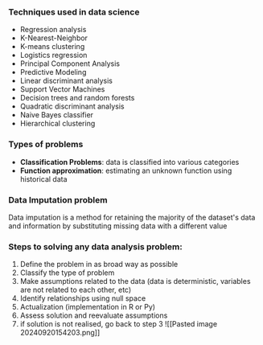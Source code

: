 ### Techniques used in data science
- Regression analysis
- K-Nearest-Neighbor
- K-means clustering
- Logistics regression
- Principal Component Analysis
- Predictive Modeling
- Linear discriminant analysis
- Support Vector Machines
- Decision trees and random forests
- Quadratic discriminant analysis 
- Naive Bayes classifier
- Hierarchical clustering

### Types of problems
- **Classification Problems**: data is classified into various categories 
- **Function approximation**: estimating an unknown function using historical data

### Data Imputation problem
Data imputation is a method for retaining the majority of the dataset's data and information by substituting missing data with a different value

### Steps to solving any data analysis problem:
1. Define the problem in as broad way as possible
2. Classify the type of problem
3. Make assumptions related to the data (data is deterministic, variables are not related to each other, etc)
4. Identify relationships using null space
5. Actualization (implementation in R or Py)
6. Assess solution and reevaluate assumptions 
7. if solution is not realised, go back to step 3
![[Pasted image 20240920154203.png]]
